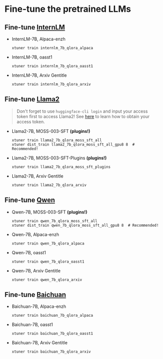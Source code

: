 # Fine-tune the pretrained LLMs

## Fine-tune [InternLM](https://github.com/InternLM/InternLM)

- InternLM-7B, Alpaca-enzh

  ```shell
  xtuner train internlm_7b_qlora_alpaca
  ```

- InternLM-7B, oasst1

  ```shell
  xtuner train internlm_7b_qlora_oasst1
  ```

- InternLM-7B, Arxiv Gentitle

  ```shell
  xtuner train internlm_7b_qlora_arxiv
  ```

## Fine-tune [Llama2](https://github.com/facebookresearch/llama)

> Don't forget to use `huggingface-cli login` and input your access token first to access Llama2! See [here](https://huggingface.co/docs/hub/security-tokens#user-access-tokens) to learn how to obtain your access token.

- Llama2-7B, MOSS-003-SFT **(plugins!)**

  ```shell
  xtuner train llama2_7b_qlora_moss_sft_all
  xtuner dist_train llama2_7b_qlora_moss_sft_all_gpu8 8  # Recommended!
  ```

- Llama2-7B, MOSS-003-SFT-Plugins **(plugins!)**

  ```shell
  xtuner train llama2_7b_qlora_moss_sft_plugins
  ```

- Llama2-7B, Arxiv Gentitle

  ```shell
  xtuner train llama2_7b_qlora_arxiv
  ```

## Fine-tune [Qwen](https://github.com/QwenLM)

- Qwen-7B, MOSS-003-SFT **(plugins!)**

  ```shell
  xtuner train qwen_7b_qlora_moss_sft_all
  xtuner dist_train qwen_7b_qlora_moss_sft_all_gpu8 8  # Recommended!
  ```

- Qwen-7B, Alpaca-enzh

  ```shell
  xtuner train qwen_7b_qlora_alpaca
  ```

- Qwen-7B, oasst1

  ```shell
  xtuner train qwen_7b_qlora_oasst1
  ```

- Qwen-7B, Arxiv Gentitle

  ```shell
  xtuner train qwen_7b_qlora_arxiv
  ```

## Fine-tune [Baichuan](https://github.com/baichuan-inc)

- Baichuan-7B, Alpaca-enzh

  ```shell
  xtuner train baichuan_7b_qlora_alpaca
  ```

- Baichuan-7B, oasst1

  ```shell
  xtuner train baichuan_7b_qlora_oasst1
  ```

- Baichuan-7B, Arxiv Gentitle

  ```shell
  xtuner train baichuan_7b_qlora_arxiv
  ```
